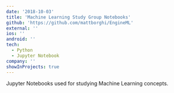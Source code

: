 ```yaml
---
date: '2018-10-03'
title: 'Machine Learning Study Group Notebooks'
github: 'https://github.com/mattborghi/EngineML'
external: ''
ios: ''
android: ''
tech:
  - Python
  - Jupyter Notebook
company: ''
showInProjects: true
---
```


Jupyter Notebooks used for studying Machine Learning concepts.